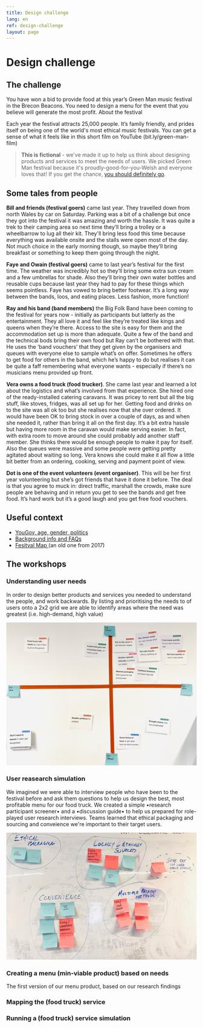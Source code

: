 ```yaml
---
title: Design challenge
lang: en
ref: design-challenge
layout: page
---
```


# Design challenge


## The challenge

You have won a bid to provide food at this year’s Green Man music festival in the Brecon Beacons. You need to design a menu for the event that you believe will generate the most profit.
About the festival

Each year the festival attracts 25,000 people. It’s family friendly, and prides itself on being one of the world's most ethical music festivals. You can get a sense of what it feels like in this short film on YouTube (bit.ly/green-man-film)

> **This is fictional** - we've made it up to help us think about designing products and services to meet the needs of users.  We picked Green Man festival because it's proudly-good-for-you-Welsh and everyone loves that! If you get the chance, [you should definitely go](https://www.greenman.net/tickets/).


## Some tales from people

**Bill and friends (festival goers)** came last year. They travelled down from north Wales by car on Saturday. Parking was a bit of a challenge but once they got into the festival it was amazing and worth the hassle. It was quite a trek to their camping area so next time they’ll bring a trolley or a wheelbarrow to lug all their kit. They'll bring less food this time because everything was available onsite and the stalls were open most of the day. Not much choice in the early morning though, so maybe they’ll bring breakfast or something to keep them going through the night.

**Faye and Owain (festival goers)** came to last year’s festival for the first time. The weather was incredibly hot so they’ll bring some extra sun cream and a few umbrellas for shade.   Also they’ll bring their own water bottles and reusable cups because last year they had to pay for these things which seems pointless. Faye has vowed to bring better footwear.  It’s a long way between the bands, loos, and eating places. Less fashion, more function!

**Ray and his band (band members)** the Big Folk Band have been coming to the festival for years now - initially as participants but latterly as the entertainment. They all love it and feel like they’re treated like kings and queens when they’re there. Access to the site is easy for them and the accommodation set up is more than adequate. Quite a few of the band and the technical bods bring their own food but Ray can’t be bothered with that. He uses the ‘band vouchers’ that they get given by the organisers and queues with everyone else to sample what’s on offer. Sometimes he offers to get food for others in the band, which he’s happy to do but realises it can be quite a faff remembering what everyone wants - especially if there’s no musicians menu provided up front.

**Vera owns a food truck (food trucker)**. She came last year and learned a lot about the logistics and what’s involved from that experience. She hired one of the ready-installed catering caravans. It was pricey to rent but all the big stuff, like stoves, fridges, was all set up for her. Getting food and drinks on to the site was all ok too but she realises now that she over ordered. It would have been OK to bring stock in over a couple of days, as and when she needed it, rather than bring it all on the first day. It’s a bit extra hassle but having more room in the caravan would make serving easier.  In fact, with extra room to move around she could probably add another staff member.  She thinks there would be enough people to make it pay for itself. Also the queues were massive and some people were getting pretty agitated about waiting so long. Vera knows she could make it all flow a little bit better from an ordering, cooking, serving and payment point of view.

**Dot is one of the event volunteers (event organiser)**. This will be her first year volunteering but she’s got friends that have it done it before. The deal is that you agree to muck in: direct traffic, marshall the crowds, make sure people are behaving and in return you get to see the bands and get free food. It’s hard work but it’s a good laugh and you get free food vouchers.


## Useful context
- [YouGov, age, gender, politics](https://yougov.co.uk/topics/entertainment/explore/music_festival/Green_Man_Festival?content=all)
- [Background info and FAQs](https://www.greenman.net/information/faqs/ ) 
- [Fesitval Map ](https://twitter.com/greenmanfest/status/896021567196598272) (an old one from 2017)


## The workshops

### Understanding user needs
In order to design better products and services you needed to understand the people, and work backwards. By listing and prioritising the needs to of users onto a 2x2 grid we are able to identify areas where the need was greatest (i.e. high-demand, high value)

![user needs printed on indivual cards and placed on a two-by-two grid.  The x-axis shows 'demand' from low to high, and the y-axis shows 'value to user' from low to high.](/assets/images/user-needs-prioritised.jpeg)

### User reasearch simulation
We imagined we were able to interview people who have been to the festival before and ask them questions to help us design the best, most profitable menu for our food truck.  We created a simple •research participant screener•<link> and a •discussion guide•<link> to help us prepared for role-played user research interviews.  Teams learned that ethical packaging and sourcing and conveience we're important to their target users.

![our research findings](/assets/images/research-findings.jpeg)

### Creating a menu (min-viable product) based on needs
The first version of our menu product, based on our research findings

### Mapping the (food truck) service

### Running a (food truck) service simulation


